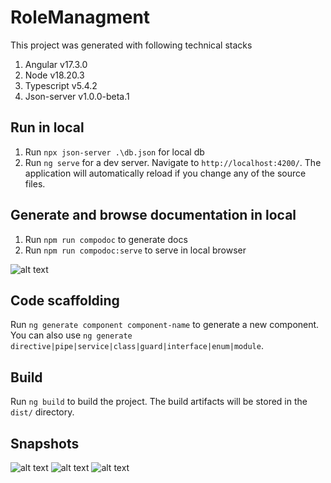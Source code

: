 # RoleManagment

This project was generated with following technical stacks
1.	Angular v17.3.0
2.	Node v18.20.3
3.	Typescript v5.4.2
4.	Json-server v1.0.0-beta.1

## Run in local 
1. Run `npx json-server .\db.json` for local db
2. Run `ng serve` for a dev server. Navigate to `http://localhost:4200/`. The application will automatically reload if you change any of the source files.

## Generate and browse documentation in local
1. Run `npm run compodoc` to generate docs
2. Run `npm run compodoc:serve` to serve in local browser

![alt text](https://github.com/sgrmhrzn/role-managment/blob/main/src/assets/image-doc.jpg)

## Code scaffolding

Run `ng generate component component-name` to generate a new component. You can also use `ng generate directive|pipe|service|class|guard|interface|enum|module`.

## Build

Run `ng build` to build the project. The build artifacts will be stored in the `dist/` directory.

## Snapshots
![alt text](https://github.com/sgrmhrzn/role-managment/blob/main/src/assets/image1.jpg)
![alt text](https://github.com/sgrmhrzn/role-managment/blob/main/src/assets/image2.jpg)
![alt text](https://github.com/sgrmhrzn/role-managment/blob/main/src/assets/image3.jpg)
